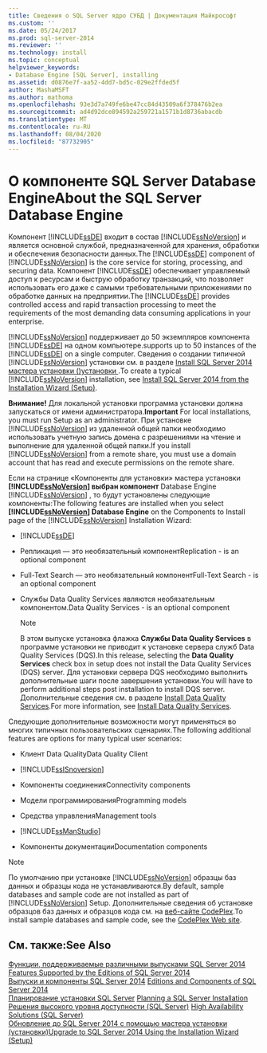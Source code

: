 ```yaml
---
title: Сведения о SQL Server ядро СУБД | Документация Майкрософт
ms.custom: ''
ms.date: 05/24/2017
ms.prod: sql-server-2014
ms.reviewer: ''
ms.technology: install
ms.topic: conceptual
helpviewer_keywords:
- Database Engine [SQL Server], installing
ms.assetid: d0876e7f-aa52-4dd7-bd5c-029e2ffded5f
author: MashaMSFT
ms.author: mathoma
ms.openlocfilehash: 93e3d7a749fe6be47cc84d43509a6f378476b2ea
ms.sourcegitcommit: ad4d92dce894592a259721a1571b1d8736abacdb
ms.translationtype: MT
ms.contentlocale: ru-RU
ms.lasthandoff: 08/04/2020
ms.locfileid: "87732905"
---
```

# <a name="about-the-sql-server-database-engine"></a><span data-ttu-id="50807-102">О компоненте SQL Server Database Engine</span><span class="sxs-lookup"><span data-stu-id="50807-102">About the SQL Server Database Engine</span></span>
  <span data-ttu-id="50807-103">Компонент [!INCLUDE[ssDE](../../includes/ssde-md.md)] входит в состав [!INCLUDE[ssNoVersion](../../includes/ssnoversion-md.md)] и является основной службой, предназначенной для хранения, обработки и обеспечения безопасности данных.</span><span class="sxs-lookup"><span data-stu-id="50807-103">The [!INCLUDE[ssDE](../../includes/ssde-md.md)] component of [!INCLUDE[ssNoVersion](../../includes/ssnoversion-md.md)] is the core service for storing, processing, and securing data.</span></span> <span data-ttu-id="50807-104">Компонент [!INCLUDE[ssDE](../../includes/ssde-md.md)] обеспечивает управляемый доступ к ресурсам и быструю обработку транзакций, что позволяет использовать его даже с самыми требовательными приложениями по обработке данных на предприятии.</span><span class="sxs-lookup"><span data-stu-id="50807-104">The [!INCLUDE[ssDE](../../includes/ssde-md.md)] provides controlled access and rapid transaction processing to meet the requirements of the most demanding data consuming applications in your enterprise.</span></span>  
  
 [!INCLUDE[ssNoVersion](../../includes/ssnoversion-md.md)] <span data-ttu-id="50807-105">поддерживает до 50 экземпляров компонента [!INCLUDE[ssDE](../../includes/ssde-md.md)] на одном компьютере.</span><span class="sxs-lookup"><span data-stu-id="50807-105">supports up to 50 instances of the [!INCLUDE[ssDE](../../includes/ssde-md.md)] on a single computer.</span></span> <span data-ttu-id="50807-106">Сведения о создании типичной [!INCLUDE[ssNoVersion](../../includes/ssnoversion-md.md)] установки см. в разделе [Install SQL Server 2014 мастера установки &#40;&#41;установки ](install-sql-server-from-the-installation-wizard-setup.md).</span><span class="sxs-lookup"><span data-stu-id="50807-106">To create a typical [!INCLUDE[ssNoVersion](../../includes/ssnoversion-md.md)] installation, see [Install SQL Server 2014 from the Installation Wizard &#40;Setup&#41;](install-sql-server-from-the-installation-wizard-setup.md).</span></span>  
  
 <span data-ttu-id="50807-107">**Внимание!** Для локальной установки программа установки должна запускаться от имени администратора.</span><span class="sxs-lookup"><span data-stu-id="50807-107">**Important** For local installations, you must run Setup as an administrator.</span></span> <span data-ttu-id="50807-108">При установке [!INCLUDE[ssNoVersion](../../includes/ssnoversion-md.md)] из удаленной общей папки необходимо использовать учетную запись домена с разрешениями на чтение и выполнение для удаленной общей папки.</span><span class="sxs-lookup"><span data-stu-id="50807-108">If you install [!INCLUDE[ssNoVersion](../../includes/ssnoversion-md.md)] from a remote share, you must use a domain account that has read and execute permissions on the remote share.</span></span>  
  
 <span data-ttu-id="50807-109">Если на странице «Компоненты для установки» мастера установки **[!INCLUDE[ssNoVersion](../../includes/ssnoversion-md.md)] выбран компонент** Database Engine [!INCLUDE[ssNoVersion](../../includes/ssnoversion-md.md)] , то будут установлены следующие компоненты:</span><span class="sxs-lookup"><span data-stu-id="50807-109">The following features are installed when you select **[!INCLUDE[ssNoVersion](../../includes/ssnoversion-md.md)] Database Engine** on the Components to Install page of the [!INCLUDE[ssNoVersion](../../includes/ssnoversion-md.md)] Installation Wizard:</span></span>  
  
-   [!INCLUDE[ssDE](../../includes/ssde-md.md)]  
  
-   <span data-ttu-id="50807-110">Репликация ― это необязательный компонент</span><span class="sxs-lookup"><span data-stu-id="50807-110">Replication - is an optional component</span></span>  
  
-   <span data-ttu-id="50807-111">Full-Text Search ― это необязательный компонент</span><span class="sxs-lookup"><span data-stu-id="50807-111">Full-Text Search - is an optional component</span></span>  
  
-   <span data-ttu-id="50807-112">Службы Data Quality Services являются необязательным компонентом.</span><span class="sxs-lookup"><span data-stu-id="50807-112">Data Quality Services - is an optional component</span></span>  
  
    > [!NOTE]  
    >  <span data-ttu-id="50807-113">В этом выпуске установка флажка **Службы Data Quality Services** в программе установки не приводит к установке сервера служб Data Quality Services (DQS).</span><span class="sxs-lookup"><span data-stu-id="50807-113">In this release, selecting the **Data Quality Services** check box in setup does not install the Data Quality Services (DQS) server.</span></span> <span data-ttu-id="50807-114">Для установки сервера DQS необходимо выполнить дополнительные шаги после завершения установки.</span><span class="sxs-lookup"><span data-stu-id="50807-114">You will have to perform additional steps post installation to install DQS server.</span></span> <span data-ttu-id="50807-115">Дополнительные сведения см. в разделе [Install Data Quality Services](../../data-quality-services/install-windows/install-data-quality-services.md).</span><span class="sxs-lookup"><span data-stu-id="50807-115">For more information, see [Install Data Quality Services](../../data-quality-services/install-windows/install-data-quality-services.md).</span></span>  
  
 <span data-ttu-id="50807-116">Следующие дополнительные возможности могут применяться во многих типичных пользовательских сценариях.</span><span class="sxs-lookup"><span data-stu-id="50807-116">The following additional features are options for many typical user scenarios:</span></span>  
  
-   <span data-ttu-id="50807-117">Клиент Data Quality</span><span class="sxs-lookup"><span data-stu-id="50807-117">Data Quality Client</span></span>  
  
-   [!INCLUDE[ssISnoversion](../../includes/ssisnoversion-md.md)]  
  
-   <span data-ttu-id="50807-118">Компоненты соединения</span><span class="sxs-lookup"><span data-stu-id="50807-118">Connectivity components</span></span>  
  
-   <span data-ttu-id="50807-119">Модели программирования</span><span class="sxs-lookup"><span data-stu-id="50807-119">Programming models</span></span>  
  
-   <span data-ttu-id="50807-120">Средства управления</span><span class="sxs-lookup"><span data-stu-id="50807-120">Management tools</span></span>  
  
-   [!INCLUDE[ssManStudio](../../includes/ssmanstudio-md.md)]  
  
-   <span data-ttu-id="50807-121">Компоненты документации</span><span class="sxs-lookup"><span data-stu-id="50807-121">Documentation components</span></span>  
  
> [!NOTE]  
>  <span data-ttu-id="50807-122">По умолчанию при установке [!INCLUDE[ssNoVersion](../../includes/ssnoversion-md.md)] образцы баз данных и образцы кода не устанавливаются.</span><span class="sxs-lookup"><span data-stu-id="50807-122">By default, sample databases and sample code are not installed as part of [!INCLUDE[ssNoVersion](../../includes/ssnoversion-md.md)] Setup.</span></span> <span data-ttu-id="50807-123">Дополнительные сведения об установке образцов баз данных и образцов кода см. на [веб-сайте CodePlex](https://go.microsoft.com/fwlink/?LinkId=87843).</span><span class="sxs-lookup"><span data-stu-id="50807-123">To install sample databases and sample code, see the [CodePlex Web site](https://go.microsoft.com/fwlink/?LinkId=87843).</span></span>  
  
## <a name="see-also"></a><span data-ttu-id="50807-124">См. также:</span><span class="sxs-lookup"><span data-stu-id="50807-124">See Also</span></span>  
 <span data-ttu-id="50807-125">[Функции, поддерживаемые различными выпусками SQL Server 2014](../../getting-started/features-supported-by-the-editions-of-sql-server-2014.md) </span><span class="sxs-lookup"><span data-stu-id="50807-125">[Features Supported by the Editions of SQL Server 2014](../../getting-started/features-supported-by-the-editions-of-sql-server-2014.md) </span></span>  
 <span data-ttu-id="50807-126">[Выпуски и компоненты SQL Server 2014](../../sql-server/editions-and-components-of-sql-server-2016.md) </span><span class="sxs-lookup"><span data-stu-id="50807-126">[Editions and Components of SQL Server 2014](../../sql-server/editions-and-components-of-sql-server-2016.md) </span></span>  
 <span data-ttu-id="50807-127">[Планирование установки SQL Server](../../sql-server/install/planning-a-sql-server-installation.md) </span><span class="sxs-lookup"><span data-stu-id="50807-127">[Planning a SQL Server Installation](../../sql-server/install/planning-a-sql-server-installation.md) </span></span>  
 <span data-ttu-id="50807-128">[Решения высокого уровня доступности (SQL Server)](../../sql-server/failover-clusters/high-availability-solutions-sql-server.md) </span><span class="sxs-lookup"><span data-stu-id="50807-128">[High Availability Solutions &#40;SQL Server&#41;](../../sql-server/failover-clusters/high-availability-solutions-sql-server.md) </span></span>  
 [<span data-ttu-id="50807-129">Обновление до SQL Server 2014 с помощью мастера установки &#40;установки&#41;</span><span class="sxs-lookup"><span data-stu-id="50807-129">Upgrade to SQL Server 2014 Using the Installation Wizard &#40;Setup&#41;</span></span>](upgrade-sql-server-using-the-installation-wizard-setup.md)  
  
  
